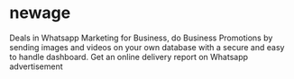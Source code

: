 # newage
Deals in Whatsapp Marketing for Business, do Business Promotions by sending images and videos on your own database with a secure and easy to handle dashboard. Get an online delivery report on Whatsapp advertisement
